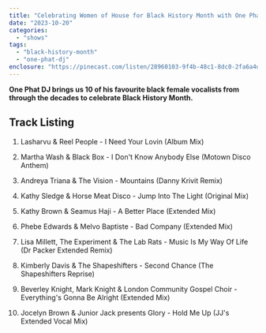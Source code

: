 ```yaml
---
title: "Celebrating Women of House for Black History Month with One Phat DJ"
date: "2023-10-20"
categories: 
  - "shows"
tags: 
  - "black-history-month"
  - "one-phat-dj"
enclosure: "https://pinecast.com/listen/28960103-9f4b-48c1-8dc0-2fa6a4de1631.mp3 59902469 audio/mpeg "
---
```


**One Phat DJ brings us 10 of his favourite black female vocalists from through the decades to celebrate Black History Month.**

## Track Listing

1. Lasharvu & Reel People - I Need Your Lovin (Album Mix)

3. Martha Wash & Black Box - I Don't Know Anybody Else (Motown Disco Anthem)

5. Andreya Triana & The Vision - Mountains (Danny Krivit Remix)

7. Kathy Sledge & Horse Meat Disco - Jump Into The Light (Original Mix)

9. Kathy Brown & Seamus Haji - A Better Place (Extended Mix)

11. Phebe Edwards & Melvo Baptiste - Bad Company (Extended Mix)

13. Lisa Millett, The Experiment & The Lab Rats - Music Is My Way Of Life (Dr Packer Extended Remix)

15. Kimberly Davis & The Shapeshifters - Second Chance (The Shapeshifters Reprise)

17. Beverley Knight, Mark Knight & London Community Gospel Choir - Everything's Gonna Be Alright (Extended Mix)

19. Jocelyn Brown & Junior Jack presents Glory - Hold Me Up (JJ's Extended Vocal Mix)

